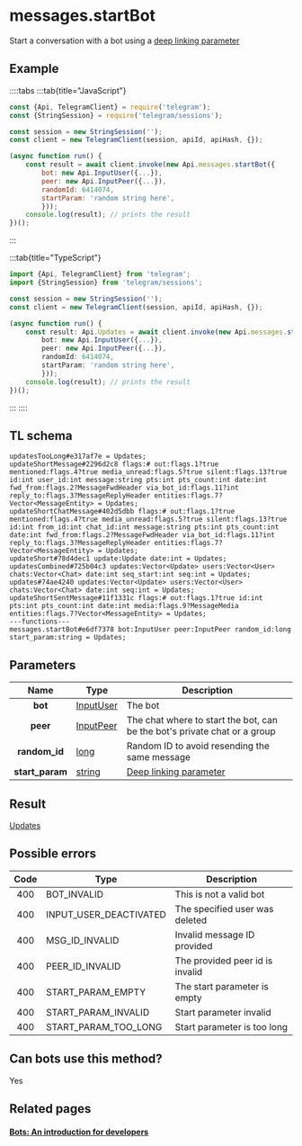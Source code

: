 # messages.startBot

Start a conversation with a bot using a [deep linking parameter](https://core.telegram.org/bots#deep-linking)

## Example

::::tabs
:::tab{title="JavaScript"}

```js
const {Api, TelegramClient} = require('telegram');
const {StringSession} = require('telegram/sessions');

const session = new StringSession('');
const client = new TelegramClient(session, apiId, apiHash, {});

(async function run() {
    const result = await client.invoke(new Api.messages.startBot({
		bot: new Api.InputUser({...}),
		peer: new Api.InputPeer({...}),
		randomId: 6414074,
		startParam: 'random string here',
		}));
    console.log(result); // prints the result
})();

```

:::

:::tab{title="TypeScript"}

```ts
import {Api, TelegramClient} from 'telegram';
import {StringSession} from 'telegram/sessions';

const session = new StringSession('');
const client = new TelegramClient(session, apiId, apiHash, {});

(async function run() {
    const result: Api.Updates = await client.invoke(new Api.messages.startBot({
		bot: new Api.InputUser({...}),
		peer: new Api.InputPeer({...}),
		randomId: 6414074,
		startParam: 'random string here',
		}));
    console.log(result); // prints the result
})();

```

:::
::::

## TL schema

```
updatesTooLong#e317af7e = Updates;
updateShortMessage#2296d2c8 flags:# out:flags.1?true mentioned:flags.4?true media_unread:flags.5?true silent:flags.13?true id:int user_id:int message:string pts:int pts_count:int date:int fwd_from:flags.2?MessageFwdHeader via_bot_id:flags.11?int reply_to:flags.3?MessageReplyHeader entities:flags.7?Vector<MessageEntity> = Updates;
updateShortChatMessage#402d5dbb flags:# out:flags.1?true mentioned:flags.4?true media_unread:flags.5?true silent:flags.13?true id:int from_id:int chat_id:int message:string pts:int pts_count:int date:int fwd_from:flags.2?MessageFwdHeader via_bot_id:flags.11?int reply_to:flags.3?MessageReplyHeader entities:flags.7?Vector<MessageEntity> = Updates;
updateShort#78d4dec1 update:Update date:int = Updates;
updatesCombined#725b04c3 updates:Vector<Update> users:Vector<User> chats:Vector<Chat> date:int seq_start:int seq:int = Updates;
updates#74ae4240 updates:Vector<Update> users:Vector<User> chats:Vector<Chat> date:int seq:int = Updates;
updateShortSentMessage#11f1331c flags:# out:flags.1?true id:int pts:int pts_count:int date:int media:flags.9?MessageMedia entities:flags.7?Vector<MessageEntity> = Updates;
---functions---
messages.startBot#e6df7378 bot:InputUser peer:InputPeer random_id:long start_param:string = Updates;
```

## Parameters

|      Name       | Type                                                  | Description                                                               |
| :-------------: | ----------------------------------------------------- | ------------------------------------------------------------------------- |
|     **bot**     | [InputUser](https://core.telegram.org/type/InputUser) | The bot                                                                   |
|    **peer**     | [InputPeer](https://core.telegram.org/type/InputPeer) | The chat where to start the bot, can be the bot's private chat or a group |
|  **random_id**  | [long](https://core.telegram.org/type/long)           | Random ID to avoid resending the same message                             |
| **start_param** | [string](https://core.telegram.org/type/string)       | [Deep linking parameter](https://core.telegram.org/bots#deep-linking)     |

## Result

[Updates](https://core.telegram.org/type/Updates)

## Possible errors

| Code | Type                   | Description                     |
| :--: | ---------------------- | ------------------------------- |
| 400  | BOT_INVALID            | This is not a valid bot         |
| 400  | INPUT_USER_DEACTIVATED | The specified user was deleted  |
| 400  | MSG_ID_INVALID         | Invalid message ID provided     |
| 400  | PEER_ID_INVALID        | The provided peer id is invalid |
| 400  | START_PARAM_EMPTY      | The start parameter is empty    |
| 400  | START_PARAM_INVALID    | Start parameter invalid         |
| 400  | START_PARAM_TOO_LONG   | Start parameter is too long     |

## Can bots use this method?

Yes

## Related pages

#### [Bots: An introduction for developers](https://core.telegram.org/bots)
